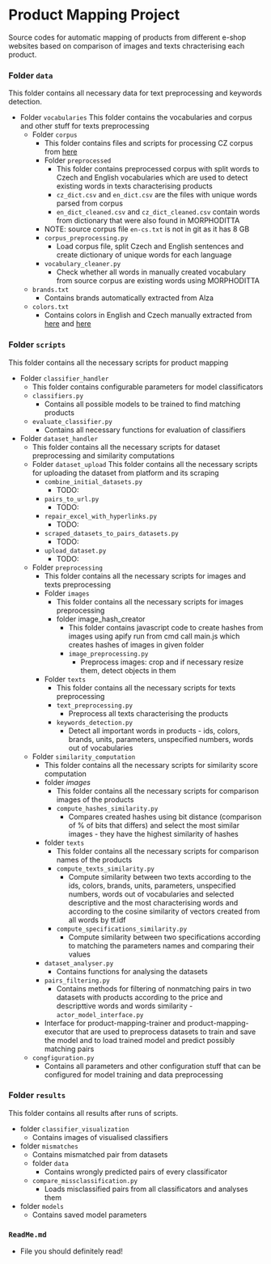 # Product Mapping Project
Source codes for automatic mapping of products from different e-shop websites based on comparison of images and texts chracterising each product.

### Folder `data`
This folder contains all necessary data for text preprocessing and keywords detection.
- Folder `vocabularies`
   This folder contains the vocabularies and corpus and other stuff for texts preprocessing
    - Folder `corpus`
      - This folder contains files and scripts for processing CZ corpus from [here](https://www.paracrawl.eu/index.php)
      - Folder `preprocessed`
        - This folder contains preprocessed corpus with split words to Czech and English vocabularies which are used to detect existing words in texts characterising products
        - `cz_dict.csv` and `en_dict.csv` are the files with unique words parsed from corpus
        - `en_dict_cleaned.csv` and `cz_dict_cleaned.csv` contain words from dictionary that were also found in MORPHODITTA
      - NOTE: source corpus file `en-cs.txt` is not in git as it has 8 GB
      - `corpus_preprocessing.py`
        - Load corpus file, split Czech and English sentences and create dictionary of unique words for each language 
      - `vocabulary_cleaner.py`
        - Check whether all words in manually created vocabulary from source corpus are existing words using MORPHODITTA
    - `brands.txt`
      - Contains brands automatically extracted from Alza 
    - `colors.txt`
      - Contains colors in English and Czech manually extracted from [here](https://www.color-ize.com/color-list.php) and [here](https://cs.wikipedia.org/wiki/Seznam_barev)

### Folder `scripts`
This folder contains all the necessary scripts for product mapping
- Folder `classifier_handler`
    - This folder contains configurable parameters for model classificators
    - `classifiers.py`
      - Contains all possible models to be trained to find matching products
    - `evaluate_classifier.py`
      - Contains all necessary functions for evaluation of classifiers
- Folder `dataset_handler`
    - This folder contains all the necessary scripts for dataset preprocessing and similarity computations
    -  Folder `dataset_upload`
        This folder contains all the necessary scripts for uploading the dataset from platform and its scraping
        - `combine_initial_datasets.py`
          - TODO: 
        - `pairs_to_url.py`
          - TODO:
        - `repair_excel_with_hyperlinks.py`
          - TODO:
        - `scraped_datasets_to_pairs_datasets.py`
          - TODO:
        - `upload_dataset.py`
          - TODO:
    - Folder `preprocessing` 
        - This folder contains all the necessary scripts for images and texts preprocessing
        - Folder `images`
            - This folder contains all the necessary scripts for images preprocessing
            - folder image_hash_creator
              - This folder contains javascript code to create hashes from images using apify run from cmd call main.js which creates hashes of images in given folder
              - `image_preprocessing.py`
                - Preprocess images: crop and if necessary resize them, detect objects in them 
        - Folder `texts`
            - This folder contains all the necessary scripts for texts preprocessing
            - `text_preprocessing.py`
              - Preprocess all texts characterising the products
            - `keywords_detection.py`
              - Detect all important words in products - ids, colors, brands, units, parameters, unspecified numbers, words out of vocabularies
    - Folder `similarity_computation`
        - This folder contains all the necessary scripts for similarity score computation
        - folder *images*
          - This folder contains all the necessary scripts for comparison images of the products
          - `compute_hashes_similarity.py`
            - Compares created hashes using bit distance (comparison of % of bits that differs) and select the most similar images - they have the highest similarity of hashes
        - folder `texts`
          - This folder contains all the necessary scripts for comparison names of the products
          - `compute_texts_similarity.py`
            - Compute similarity between two texts according to the ids, colors, brands, units, parameters, unspecified numbers, words out of vocabularies and selected descriptive and the most characterising words and according to the cosine similarity of vectors created from all words by tf.idf
          - `compute_specifications_similarity.py`
            - Compute similarity between two specifications according to matching the parameters names and comparing their values
        - `dataset_analyser.py`
          -  Contains functions for analysing the datasets
        - `pairs_filtering.py`
          - Contains methods for filtering of nonmatching pairs in two datasets with products according to the price and descripttive words and words similarity
    -`actor_model_interface.py`
        - Interface for product-mapping-trainer and product-mapping-executor that are used to preprocess datasets to train and save the model and to load trained model and predict possibly matching pairs
    - `congfiguration.py`
        - Contains all parameters and other configuration stuff that can be configured for model training and data preprocessing 
 
### Folder `results`
This folder contains all results after runs of scripts.
- folder `classifier_visualization`
  - Contains images of visualised classifiers
- folder `mismatches`
  - Contains mismatched pair from datasets
  - folder `data`
    - Contains wrongly predicted pairs of every classificator 
  - `compare_missclassification.py`
    - Loads misclassified pairs from all classificators and analyses them
- folder `models`
  - Contains saved model parameters


### `ReadMe.md`
- File you should definitely read!


